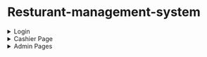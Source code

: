 # Resturant-management-system
<details>
  <summary>Login</summary>
  <img src="https://github.com/Abdallah-Hassan1/Restaurant-management-system/assets/91224794/58ad3379-dad8-41d1-8945-30eddd672e4c" />
</details>
<details>
  <summary>Cashier Page</summary>
  <img src="https://github.com/Abdallah-Hassan1/Restaurant-management-system/assets/91224794/6182955d-be24-4bd4-b917-f9b55ab52344" />
</details>
<details>
  <summary>Admin Pages</summary>
  <img src="https://github.com/Abdallah-Hassan1/Restaurant-management-system/assets/91224794/a9b420c6-4b3c-430c-bc76-b390a063c965" style="width: 50%;" />
  <img src="https://github.com/Abdallah-Hassan1/Restaurant-management-system/assets/91224794/aaa93c0d-05f0-4fb2-bfa3-f64b011513f8" style="width: 50%;" />
</details>
